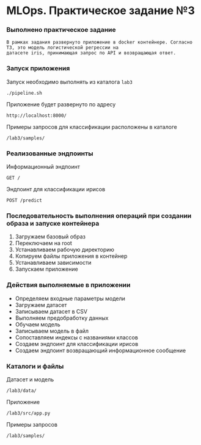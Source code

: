 # MLOps. Практическое задание №3

### Выполнено практическое задание

    В рамках задания развернуто приложение в docker контейнере. Согласно ТЗ, это модель логистической регрессии на 
    датасете iris, принимающая запрос по API и возвращающая ответ.

### Запуск приложения
Запуск необходимо выполнять из каталога `lab3`
```
./pipeline.sh
```
Приложение будет развернуто по адресу 
```
http://localhost:8000/
```
Примеры запросов для классификации расположены в каталоге
```
/lab3/samples/
```

### Реализованные эндпоинты

Информационный эндпоинт
```
GET /
```
Эндпоинт для классификации ирисов
```
POST /predict
```

### Последовательность выполнения операций при создании образа и запуске контейнера
1. Загружаем базовый образ
2. Переключаем на root
3. Устанавливаем рабочую директорию
4. Копируем файлы приложения в контейнер
5. Устанавливаем зависимости
6. Запускаем приложение

### Действия выполняемые в приложении
- Определяем входные параметры модели
- Загружаем датасет
- Записываем датасет в CSV
- Выполняем предобработку данных
- Обучаем модель
- Записываем модель в файл
- Сопоставляем индексы с названиями классов
- Создаем эндпоинт для классификации ирисов
- Создаем эндпоинт возвращающий информационное сообщение

### Каталоги и файлы
Датасет и модель 
```
/lab3/data/
```
Приложение 
```
/lab3/src/app.py
```
Примеры запросов
```
/lab3/samples/
```









